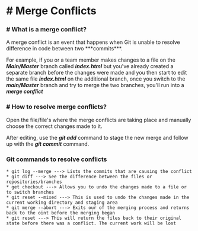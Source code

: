 <h1># Merge Conflicts</h1>

<h3># What is a merge conflict?</h3>

<p>A merge conflict is an event that happens when Git is unable to resolve difference in code between two ***commits***.

For example, if you or a team member makes changes to a file on the ***Main/Master*** branch called ***index.html*** but you've already created a separate branch before the changes were made and you then start to edit the same file ***index.html*** on the additional branch, once you switch to the ***main/Master*** branch and try to merge the two branches, you'll run into a ***merge conflict*** </p>

<h3># How to resolve merge conflicts?</h3>

<p>Open the file/file's where the merge conflicts are taking place and manually choose the correct changes made to it.

After editing, use the ***git add*** command to stage the new merge and follow up with the ***git commit*** command.</p>

<h3>Git commands to resolve conflicts</h3>

	* git log --merge ---> Lists the commits that are causing the conflict
	* git diff ---> See the difference between the files or repositories/branches
	* get checkout ---> Allows you to undo the changes made to a file or to switch branches
	* git reset --mixed ---> This is used to undo the changes made in the current working directory and staging area
	* git merge --abort ---> Exits our of the merging process and returns back to the oint before the merging began
	* git reset ---> This will return the files back to their original state before there was a conflict. The current work will be lost



